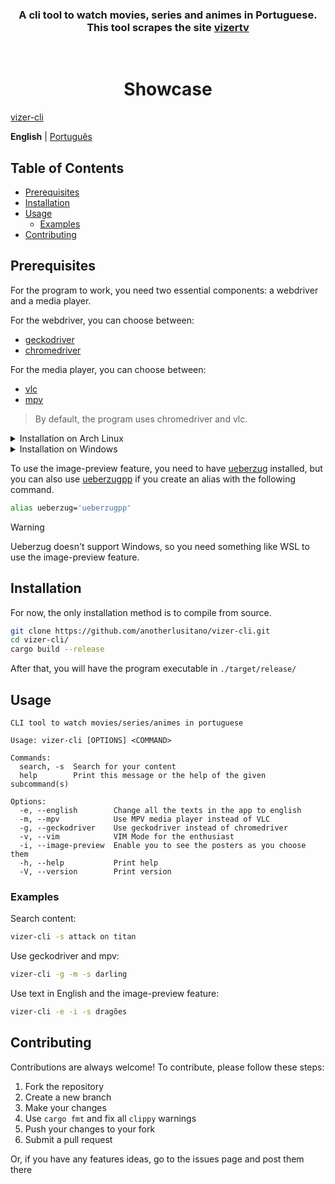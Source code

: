<h3 align="center">
A cli tool to watch movies, series and animes in Portuguese. This tool scrapes the site <a href="https://vizertv.in">vizertv</a>
</h3>
<br>

<h1 align="center">
 Showcase
</h1>

[vizer-cli](https://github.com/user-attachments/assets/6ef85494-1937-4ee3-bc40-a3e656c6ec38)

<p>
    <b>English</b> |
    <a href="https://github.com/anotherlusitano/vizer-cli/blob/main/README-pt.md">Рortuguês</a>
</p>

## Table of Contents

- [Prerequisites](#prerequisites)
- [Installation](#installation)
- [Usage](#usage)
  - [Examples](#examples)
- [Contributing](#contributing)

## Prerequisites

For the program to work, you need two essential components: a webdriver and a media player.

For the webdriver, you can choose between:

- [geckodriver](https://github.com/mozilla/geckodriver)
- [chromedriver](https://developer.chrome.com/docs/chromedriver)

For the media player, you can choose between:

- [vlc](https://www.videolan.org/vlc/)
- [mpv](https://mpv.io/)

> By default, the program uses chromedriver and vlc.

<details><summary>Installation on Arch Linux</summary>
Here are the commands to install all the prerequisites:

```sh
# To install the default
yay -S chromedriver vlc
```

```sh
# To install the alternatives
yay -S geckodriver mpv
```

You can also install the Chromium package instead of the chromedriver package because recent versions of Chromium come with chromedriver.

```sh
sudo pacman -S chromium
```

</details>

<details><summary>Installation on Windows</summary>
Here are the links to install all the prerequisites:
<ul>
  <li>chromedriver: https://developer.chrome.com/docs/chromedriver/downloads</li>
  <li>geckodriver: https://github.com/mozilla/geckodriver/releases</li>
  <li>vlc: https://www.videolan.org/vlc/download-windows.html</li>
  <li>vlc: mpv: https://mpv.io/installation/</li>
</ul>

<b>Make sure all programs are in your PATH!</b>

</details>

To use the image-preview feature, you need to have [ueberzug](https://github.com/ueber-devel/ueberzug) installed, but you can also use [ueberzugpp](https://github.com/jstkdng/ueberzugpp) if you create an alias with the following command.

```sh
alias ueberzug='ueberzugpp'
```

> [!WARNING]
> Ueberzug doesn't support Windows, so you need something like WSL to use the image-preview feature.

## Installation

For now, the only installation method is to compile from source.

```sh
git clone https://github.com/anotherlusitano/vizer-cli.git
cd vizer-cli/
cargo build --release
```

After that, you will have the program executable in `./target/release/`

## Usage

```
CLI tool to watch movies/series/animes in portuguese

Usage: vizer-cli [OPTIONS] <COMMAND>

Commands:
  search, -s  Search for your content
  help        Print this message or the help of the given subcommand(s)

Options:
  -e, --english        Change all the texts in the app to english
  -m, --mpv            Use MPV media player instead of VLC
  -g, --geckodriver    Use geckodriver instead of chromedriver
  -v, --vim            VIM Mode for the enthusiast
  -i, --image-preview  Enable you to see the posters as you choose them
  -h, --help           Print help
  -V, --version        Print version
```

### Examples

Search content:

```sh
vizer-cli -s attack on titan
```

Use geckodriver and mpv:

```sh
vizer-cli -g -m -s darling
```

Use text in English and the image-preview feature:

```sh
vizer-cli -e -i -s dragões
```

## Contributing

Contributions are always welcome! To contribute, please follow these steps:

1. Fork the repository
2. Create a new branch
3. Make your changes
4. Use `cargo fmt` and fix all `clippy` warnings
5. Push your changes to your fork
6. Submit a pull request

Or, if you have any features ideas, go to the issues page and post them there
